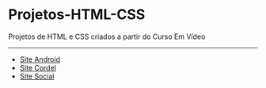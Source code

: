 # Projetos-HTML-CSS
 Projetos de HTML e CSS criados a partir do Curso Em Vídeo
<hr>
<ul>
    <li><a href="https://pedro-korb.github.io/Projetos-HTML-CSS/site-android/" target="_blank">Site Android</a></li>
    <li><a href="https://pedro-korb.github.io/Projetos-HTML-CSS/site-cordel/" target="_blank">Site Cordel</a></li>
    <li><a href="https://pedro-korb.github.io/Projetos-HTML-CSS/site-social/" target="_blank">Site Social</a></li>
</ul>